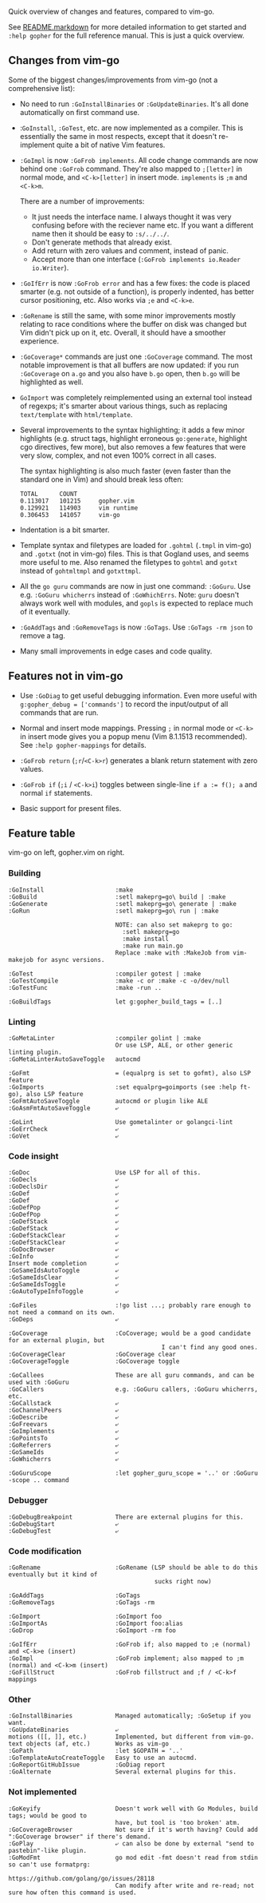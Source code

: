 Quick overview of changes and features, compared to vim-go.

See [README.markdown](README.markdown) for more detailed information to get
started and `:help gopher` for the full reference manual. This is just a quick
overview.

Changes from vim-go
-------------------

Some of the biggest changes/improvements from vim-go (not a comprehensive list):

- No need to run `:GoInstallBinaries` or `:GoUpdateBinaries`. It's all done
  automatically on first command use.

- :`GoInstall`, `:GoTest`, etc. are now implemented as a compiler. This is
  essentially the same in most respects, except that it doesn't re-implement
  quite a bit of native Vim features.

- `:GoImpl` is now `:GoFrob implements`. All code change commands are now behind
  one `:GoFrob` command. They're also mapped to `;[letter]` in normal mode, and
  `<C-k>[letter]` in insert mode. `implements` is `;m` and `<C-k>m`.

  There are a number of improvements:

  - It just needs the interface name. I always thought it was very confusing
    before with the reciever name etc. If you want a different name then it
    should be easy to `:s/../../`.
  - Don't generate methods that already exist.
  - Add return with zero values and comment, instead of panic.
  - Accept more than one interface (`:GoFrob implements io.Reader io.Writer`).

- `:GoIfErr` is now `:GoFrob error` and has a few fixes: the code is placed
  smarter (e.g. not outside of a function), is properly indented, has better
  cursor positioning, etc. Also works via `;e` and `<C-k>e`.

- `:GoRename` is still the same, with some minor improvements mostly relating to
  race conditions where the buffer on disk was changed but Vim didn't pick up on
  it, etc. Overall, it should have a smoother experience.

- `:GoCoverage*` commands are just one `:GoCoverage` command. The most notable
  improvement is that all buffers are now updated: if you run `:GoCoverage` on
  `a.go` and you also have `b.go` open, then `b.go` will be highlighted as well.

- `GoImport` was completely reimplemented using an external tool instead of
  regexps; it's smarter about various things, such as replacing `text/template`
  with `html/template`.

- Several improvements to the syntax highlighting; it adds a few minor
  highlights (e.g. struct tags, highlight erroneous `go:generate`, highlight cgo
  directives, few more), but also removes a few features that were very slow,
  complex, and not even 100% correct in all cases.

  The syntax highlighting is also much faster (even faster than the standard one
  in Vim) and should break less often:

      TOTAL      COUNT
      0.113017   101215     gopher.vim
      0.129921   114903     vim runtime
      0.306453   141057     vim-go

- Indentation is a bit smarter.

- Template syntax and filetypes are loaded for `.gohtml` (`.tmpl` in vim-go) and
  `.gotxt` (not in vim-go) files. This is that Gogland uses, and seems more
  useful to me. Also renamed the filetypes to `gohtml` and `gotxt` instead of
  `gohtmltmpl` and `gotxttmpl`.

- All the `go guru` commands are now in just one command: `:GoGuru`. Use e.g.
  `:GoGuru whicherrs` instead of `:GoWhichErrs`. Note: `guru` doesn't always
  work well with modules, and `gopls` is expected to replace much of it
  eventually.

- `:GoAddTags` and `:GoRemoveTags` is now `:GoTags`. Use `:GoTags -rm json` to
  remove a tag.

- Many small improvements in edge cases and code quality.

Features not in vim-go
----------------------

- Use `:GoDiag` to get useful debugging information. Even more useful with
  `g:gopher_debug = ['commands']` to record the input/output of all commands
  that are run.

- Normal and insert mode mappings. Pressing `;` in normal mode or `<C-k>` in
  insert mode gives you a popup menu (Vim 8.1.1513 recommended). See `:help
  gopher-mappings` for details.

- `:GoFrob return` (`;r`/`<C-k>r`) generates a blank return statement with zero
  values.

- `:GoFrob if` (`;i` / `<C-k>i`) toggles between single-line `if a := f(); a`
  and normal `if` statements.

- Basic support for present files.

Feature table
-------------

vim-go on left, gopher.vim on right.

### Building

    :GoInstall                    :make
    :GoBuild                      :setl makeprg=go\ build | :make
    :GoGenerate                   :setl makeprg=go\ generate | :make
    :GoRun                        :setl makeprg=go\ run | :make

                                  NOTE: can also set makeprg to go:
                                    :setl makeprg=go
                                    :make install
                                    :make run main.go
                                  Replace :make with :MakeJob from vim-makejob for async versions.

    :GoTest                       :compiler gotest | :make
    :GoTestCompile                :make -c or :make -c -o/dev/null
    :GoTestFunc                   :make -run ..

    :GoBuildTags                  let g:gopher_build_tags = [..]

### Linting

    :GoMetaLinter                 :compiler golint | :make
                                  Or use LSP, ALE, or other generic linting plugin.
    :GoMetaLinterAutoSaveToggle   autocmd

    :GoFmt                        = (equalprg is set to gofmt), also LSP feature
    :GoImports                    :set equalprg=goimports (see :help ft-go), also LSP feature
    :GoFmtAutoSaveToggle          autocmd or plugin like ALE
    :GoAsmFmtAutoSaveToggle       ⤶

    :GoLint                       Use gometalinter or golangci-lint
    :GoErrCheck                   ⤶
    :GoVet                        ⤶

### Code insight

    :GoDoc                        Use LSP for all of this.
    :GoDecls                      ⤶
    :GoDeclsDir                   ⤶
    :GoDef                        ⤶
    :GoDef                        ⤶
    :GoDefPop                     ⤶
    :GoDefPop                     ⤶
    :GoDefStack                   ⤶
    :GoDefStack                   ⤶
    :GoDefStackClear              ⤶
    :GoDefStackClear              ⤶
    :GoDocBrowser                 ⤶
    :GoInfo                       ⤶
    Insert mode completion        ⤶
    :GoSameIdsAutoToggle          ⤶
    :GoSameIdsClear               ⤶
    :GoSameIdsToggle              ⤶
    :GoAutoTypeInfoToggle         ⤶

    :GoFiles                      :!go list ...; probably rare enough to not need a command on its own.
    :GoDeps                       ⤶

    :GoCoverage                   :CoCoverage; would be a good candidate for an external plugin, but
                                               I can't find any good ones.
    :GoCoverageClear              :GoCoverage clear
    :GoCoverageToggle             :GoCoverage toggle

    :GoCallees                    These are all guru commands, and can be used with :GoGuru
    :GoCallers                    e.g. :GoGuru callers, :GoGuru whicherrs, etc.
    :GoCallstack                  ⤶
    :GoChannelPeers               ⤶
    :GoDescribe                   ⤶
    :GoFreevars                   ⤶
    :GoImplements                 ⤶
    :GoPointsTo                   ⤶
    :GoReferrers                  ⤶
    :GoSameIds                    ⤶
    :GoWhicherrs                  ⤶

    :GoGuruScope                  :let gopher_guru_scope = '..' or :GoGuru -scope .. command

### Debugger

    :GoDebugBreakpoint            There are external plugins for this.
    :GoDebugStart                 ⤶
    :GoDebugTest                  ⤶

### Code modification

    :GoRename                     :GoRename (LSP should be able to do this eventually but it kind of
                                             sucks right now)

    :GoAddTags                    :GoTags
    :GoRemoveTags                 :GoTags -rm

    :GoImport                     :GoImport foo
    :GoImportAs                   :GoImport foo:alias
    :GoDrop                       :GoImport -rm foo

    :GoIfErr                      :GoFrob if; also mapped to ;e (normal) and <C-k>e (insert)
    :GoImpl                       :GoFrob implement; also mapped to ;m (normal) and <C-k>m (insert)
    :GoFillStruct                 :GoFrob fillstruct and ;f / <C-k>f mappings

### Other

    :GoInstallBinaries            Managed automatically; :GoSetup if you want.
    :GoUpdateBinaries             ⤶
    motions ([[, ]], etc.)        Implemented, but different from vim-go.
    text objects (af, etc.)       Works as vim-go
    :GoPath                       :let $GOPATH = '..'
    :GoTemplateAutoCreateToggle   Easy to use an autocmd.
    :GoReportGitHubIssue          :GoDiag report
    :GoAlternate                  Several external plugins for this.

### Not implemented

    :GoKeyify                     Doesn't work well with Go Modules, build tags; would be good to
                                  have, but tool is 'too broken' atm.
    :GoCoverageBrowser            Not sure if it's worth having? Could add ":GoCoverage browser" if there's demand.
    :GoPlay                       ⤶ can also be done by external "send to pastebin"-like plugin.
    :GoModFmt                     go mod edit -fmt doesn't read from stdin so can't use formatprg:
                                  https://github.com/golang/go/issues/28118
                                  Can modify after write and re-read; not sure how often this command is used.
